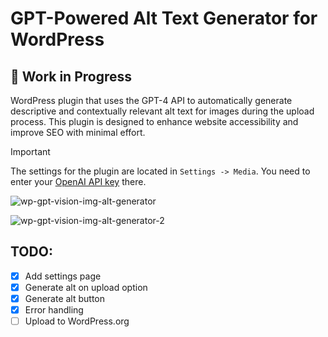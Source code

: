 # GPT-Powered Alt Text Generator for WordPress

## 🚧 Work in Progress

WordPress plugin that uses the GPT-4 API to automatically generate descriptive and contextually relevant alt text for
images during the upload process. This plugin is designed to enhance website accessibility and improve SEO with minimal
effort.

> [!IMPORTANT]  
> The settings for the plugin are located in `Settings -> Media`.
> You need to enter your [OpenAI API key](https://platform.openai.com/api-keys) there.

![wp-gpt-vision-img-alt-generator](https://github.com/android-com-pl/wp-gpt-vision-img-alt-generator/assets/25438601/d68179ad-4ed4-43b6-8d52-b2eeeb4b2534)

![wp-gpt-vision-img-alt-generator-2](https://github.com/android-com-pl/wp-gpt-vision-img-alt-generator/assets/25438601/a221655e-ab9e-4a74-97c0-f6359ec1741c)

## TODO:

- [x] Add settings page
- [x] Generate alt on upload option
- [x] Generate alt button
- [x] Error handling
- [ ] Upload to WordPress.org
